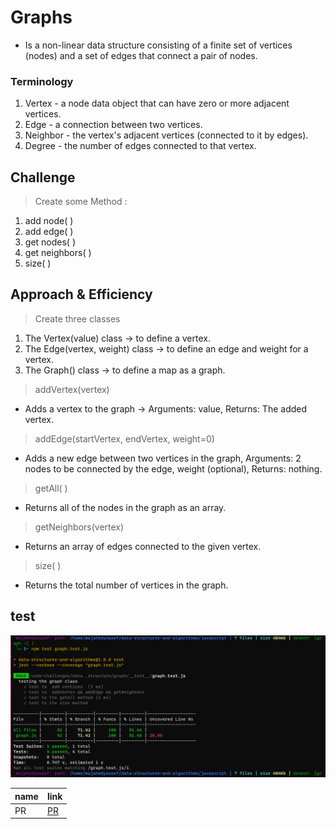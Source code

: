 # Graphs

* Is a non-linear data structure consisting of a finite set of vertices (nodes) and a set of edges that connect a pair of nodes.

### Terminology

1. Vertex - a node data object that can have zero or more adjacent vertices.
1. Edge - a connection between two vertices.
1. Neighbor - the vertex's adjacent vertices (connected to it by edges).
1. Degree - the number of edges connected to that vertex.

## Challenge

> Create some Method :

1. add node( )
1. add edge( )
1. get nodes( )
1. get neighbors( )
1. size( )

## Approach & Efficiency

> Create three classes

1. The Vertex(value) class -> to define a vertex.
1. The Edge(vertex, weight) class -> to define an edge and weight for a vertex.
1. The Graph() class -> to define a map as a graph.

> addVertex(vertex)

* Adds a vertex to the graph -> Arguments: value, Returns: The added vertex.

> addEdge(startVertex, endVertex, weight=0)

* Adds a new edge between two vertices in the graph, Arguments: 2 nodes to be connected by the edge, weight (optional), Returns: nothing.

> getAll( )

* Returns all of the nodes in the graph as an array.

> getNeighbors(vertex)

* Returns an array of edges connected to the given vertex.

> size( )

* Returns the total number of vertices in the graph.

## test

![test](./test.PNG)

|name|link|
|----|----|
|PR|[PR]()|